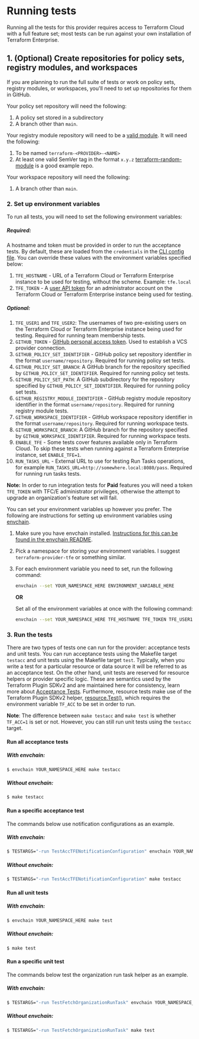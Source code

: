 # Running tests

Running all the tests for this provider requires access to Terraform Cloud with
a full feature set; most tests can be run against your own installation of
Terraform Enterprise.

## 1. (Optional) Create repositories for policy sets, registry modules, and workspaces

If you are planning to run the full suite of tests or work on policy sets, registry modules, or workspaces, you'll need to set up repositories for them in GitHub.

Your policy set repository will need the following:
1. A policy set stored in a subdirectory
1. A branch other than `main`.

Your registry module repository will need to be a [valid module](https://www.terraform.io/docs/cloud/registry/publish.html#preparing-a-module-repository).
It will need the following:
1. To be named `terraform-<PROVIDER>-<NAME>`
1. At least one valid SemVer tag in the format `x.y.z`
[terraform-random-module](https://github.com/caseylang/terraform-random-module) is a good example repo.

Your workspace repository will need the following:
1. A branch other than `main`.

### 2. Set up environment variables

To run all tests, you will need to set the following environment variables:

##### Required:
A hostname and token must be provided in order to run the acceptance tests. By
default, these are loaded from the `credentials` in the [CLI config
file](https://www.terraform.io/docs/commands/cli-config.html). You can override
these values with the environment variables specified below:

1. `TFE_HOSTNAME` - URL of a Terraform Cloud or Terraform Enterprise instance to be used for testing, without the scheme. Example: `tfe.local`
1. `TFE_TOKEN` - A [user API token](https://www.terraform.io/docs/cloud/users-teams-organizations/users.html#api-tokens) for an administrator account on the Terraform Cloud or Terraform Enterprise instance being used for testing.

##### Optional:
1. `TFE_USER1` and `TFE_USER2`: The usernames of two pre-existing users on the Terraform Cloud or Terraform Enterprise instance being used for testing. Required for running team membership tests.
1. `GITHUB_TOKEN` - [GitHub personal access token](https://help.github.com/en/github/authenticating-to-github/creating-a-personal-access-token-for-the-command-line). Used to establish a VCS provider connection.
1. `GITHUB_POLICY_SET_IDENTIFIER` - GitHub policy set repository identifier in the format `username/repository`. Required for running policy set tests.
1. `GITHUB_POLICY_SET_BRANCH`: A GitHub branch for the repository specified by `GITHUB_POLICY_SET_IDENTIFIER`. Required for running policy set tests.
1. `GITHUB_POLICY_SET_PATH`: A GitHub subdirectory for the repository specified by `GITHUB_POLICY_SET_IDENTIFIER`. Required for running policy set tests.
1. `GITHUB_REGISTRY_MODULE_IDENTIFIER` - GitHub registry module repository identifier in the format `username/repository`. Required for running registry module tests.
1. `GITHUB_WORKSPACE_IDENTIFIER` - GitHub workspace repository identifier in the format `username/repository`. Required for running workspace tests.
1. `GITHUB_WORKSPACE_BRANCH`: A GitHub branch for the repository specified by `GITHUB_WORKSPACE_IDENTIFIER`. Required for running workspace tests.
1. `ENABLE_TFE` - Some tests cover features available only in Terraform Cloud. To skip these tests when running against a Terraform Enterprise instance, set `ENABLE_TFE=1`.
1. `RUN_TASKS_URL` - External URL to use for testing Run Tasks operations, for example `RUN_TASKS_URL=http://somewhere.local:8080/pass`. Required for running run tasks tests.

**Note:** In order to run integration tests for **Paid** features you will need a token `TFE_TOKEN` with TFC/E administrator privileges, otherwise the attempt to upgrade an organization's feature set will fail.

You can set your environment variables up however you prefer. The following are instructions for setting up environment variables using [envchain](https://github.com/sorah/envchain).
   1. Make sure you have envchain installed. [Instructions for this can be found in the envchain README](https://github.com/sorah/envchain#installation).
   1. Pick a namespace for storing your environment variables. I suggest `terraform-provider-tfe` or something similar.
   1. For each environment variable you need to set, run the following command:
      ```sh
      envchain --set YOUR_NAMESPACE_HERE ENVIRONMENT_VARIABLE_HERE
      ```
      **OR**

      Set all of the environment variables at once with the following command:
      ```sh
      envchain --set YOUR_NAMESPACE_HERE TFE_HOSTNAME TFE_TOKEN TFE_USER1 TFE_USER2 GITHUB_TOKEN GITHUB_POLICY_SET_IDENTIFIER GITHUB_POLICY_SET_BRANCH GITHUB_POLICY_SET_PATH GITHUB_REGISTRY_MODULE_IDENTIFIER GITHUB_WORKSPACE_IDENTIFIER GITHUB_WORKSPACE_BRANCH
      ```

### 3. Run the tests

There are two types of tests one can run for the provider: acceptance tests and unit tests. You can run acceptance tests using the Makefile target `testacc` and unit tests using the Makefile target `test`. Typically, when you write a test for a particular resource or data source it will be referred to as an acceptance test. On the other hand, unit tests are reserved for resource helpers or provider specific logic. These are semantics used by the Terraform Plugin SDKv2 and are maintained here for consistency, learn more about [Acceptance Tests](https://developer.hashicorp.com/terraform/plugin/sdkv2/testing/acceptance-tests). Furthermore, resource tests make use of the Terraform Plugin SDKv2 helper, [resource.Test()](https://pkg.go.dev/github.com/hashicorp/terraform-plugin-sdk/v2/helper/resource#Test), which requires the environment variable `TF_ACC` to be set in order to run.

**Note**: The difference between `make testacc` and `make test` is whether `TF_ACC=1` is set or not. However, you can still run unit tests using the `testacc` target.

#### Run all acceptance tests

##### With envchain:
```sh
$ envchain YOUR_NAMESPACE_HERE make testacc
```

##### Without envchain:
```sh
$ make testacc
```

#### Run a specific acceptance test

The commands below use notification configurations as an example.

##### With envchain:
```sh
$ TESTARGS="-run TestAccTFENotificationConfiguration" envchain YOUR_NAMESPACE_HERE make testacc
```

##### Without envchain:
```sh
$ TESTARGS="-run TestAccTFENotificationConfiguration" make testacc
```

#### Run all unit tests

##### With envchain:
```sh
$ envchain YOUR_NAMESPACE_HERE make test
```

##### Without envchain:
```sh
$ make test
```

#### Run a specific unit test

The commands below test the organization run task helper as an example.

##### With envchain:
```sh
$ TESTARGS="-run TestFetchOrganizationRunTask" envchain YOUR_NAMESPACE_HERE make test
```

##### Without envchain:
```sh
$ TESTARGS="-run TestFetchOrganizationRunTask" make test
```

